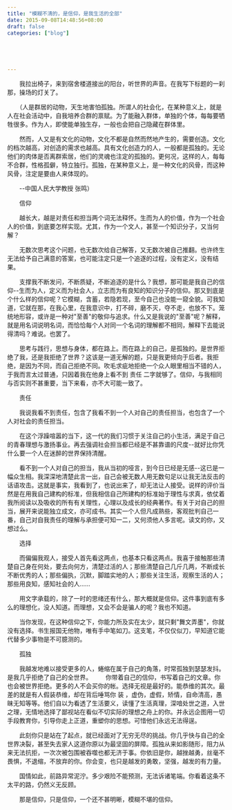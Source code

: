 ```yaml
---
title: "模糊不清的，是信仰，是我生活的全部"
date: 2015-09-08T14:48:56+08:00
draft: false
categories: ["blog"]





---
```



　　我拉出椅子，来到宿舍楼道接出的阳台，听世界的声音。在我写下标题的一刹那，操场的灯关了。

<!--more-->

　　（人是群居的动物，天生地害怕孤独。所谓人的社会化，在某种意义上，就是人在社会活动中，自我培养合群的禀赋。为了能融入群体，单独的个体，每每要牺牲很多。作为人，即使能单独生存，一般也会把自己隐藏在群体里。

　　然而，人又是有文化的动物，文化不都是自然而然地产生的，需要创造。文化的档次越高，对创造的需求也越高。具有文化创造力的人，一般都是孤独的。无论他们的肉体是否离群索居，他们的灵魂也注定的孤独的。更何况，这样的人，每每不合群，性格孤僻，特立独行。孤独，在某种意义上，是一种文化的风骨，而这种风骨，注定是要由人来体现的。

　　--中国人民大学教授 张鸣）

　　信仰

　　越长大，越是对责任和担当两个词无法释怀。生而为人的价值，作为一个社会人的价值，到底要怎样实现。尤其，作为一个文人，甚至一个知识分子，又当何解？

　　无数次思考这个问题，也无数次给自己解答，又无数次被自己推翻。也许终生无法给予自己满意的答案，也可能注定只是一个追逐的过程，没有定义，没有结果。

　　支撑我不断发问，不断质疑，不断追逐的是什么？我想，那可能是我自己的信仰--生而为人，定义而为社会人，立志而为有良知的知识分子的信仰。那又到底是个什么样的信仰呢？它模糊，含蓄，若隐若现，至今自己也没能一窥全貌。可我知道，它就在那，在我心里，在我意识中，打不碎，磨不灭，夺不走，也放不下。笼统地形容，或许是一种对"至善"的敬仰与追求。什么又是我说的"至善"呢？解释，就是用名词说明名词，而恰恰每个人对同一个名词的理解都不相同，解释下去能说得清吗？难说。也罢了。

　　思考与践行，思想与身体，都在路上。而在路上的自己，是孤独的。是世界拒绝了我，还是我拒绝了世界？这该是一道无解的题，只是我更倾向于后者。我拒绝，是因为不同，而自己拒绝不同。吹毛求疵地拒绝一个众人眼里相当不错的人，于我而言太过普通，只因着我在他身上看不到 责任 二字就够了。信仰，与我相同与否实则不甚重要，当下来看，亦不大可能一致了。

　　责任

　　我说我看不到责任，包含了我看不到一个人对自己的责任担当，也包含了一个人对社会的责任担当。

　　在这个浮躁喧嚣的当下，这一代的我们习惯于关注自己的小生活，满足于自己的青春理想与激扬事业。再去强调社会担当都已经是不甚靠谱的尺度--就好比你凭什么要一个人在迷醉的世界保持清醒。

　　看不到一个人对自己的担当，我从当初的哑言，到今日已经是无感--这已是一幅众生相。我深深地清楚此言一出，自己会被无数人用无数句足以让我无法反击的话语攻击。这就是事实，我看到了，也说出来了，却无法让人接受。说样的评价当然是在用我自己建构的标准，但我相信自己所建构的标准始于理性与求真，依仗着我所阅读以及吸收的所有有关理性，心理以及成长的经典著作。有关于对自己的担当，展开来说能独立成文，亦可成书。其实一个人但凡成熟些，客观批判自己一番，自己对自我责任的理解与承担便可知一二，又何须他人多言呢。读文的你，又想过么。

　　选择

　　而偏偏我观人，接受人首先看这两点，也基本只看这两点。我喜于接触那些清楚自己身在何处，要去向何方，清楚过活的人；那些清楚自己几斤几两，不断成长不断优秀的人；那些偏执，沉默，脚踏实地的人；那些关注生活，观察生活的人；那些用良知，感知社会的人......

　　用文字承载的，除了一时的思绪还有什么，那大概就是信仰。这件事到底有多么的理想化，没人知道。而理想，又会不会是骗人的呢？我也不知道。

　　当你发现，在这种信仰之下，你能力所及实在太少，就只剩"舞文弄墨"，你就没有选择。书生报国无他物，唯有手中笔如刀。这支笔，不仅仅似刀，早知道它能代替多少事物是不可臆测的。

　　孤独

　　我越发地难以接受更多的人，蜷缩在属于自己的角落，时常孤独到瑟瑟发抖。是我几乎拒绝了自己的全世界。
　　你带着自己的信仰，书写着自己的文章。你也会被世界拒绝。更多的人不会买你的帐。选择无视是最好的。能恭维的其次。最差的就是有人假装恭维，却在背后唾骂你 装 ，虚伪，虚假，矫情，自命清高，愚昧无知等等。他们自以为看透了生活要义，读懂了生活真理，深喑处世之道，入世之理，无情地选择了鄙视站在看似不切实际的理想之舟上的你。并永远企图用一切手段教育你，引导你走上正道，重塑你的思想。可惜他们永远无法得逞。

　　此刻你只是站在了起点，就已经面对了无穷无尽的挑战。你几乎快与自己的全世界决裂，甚至失去家人这道你原以为最坚固的屏障。孤独从来如影随形，阻力从来无法抗拒，一次次被包围被吞噬也都无济于事。你依旧是你，越挫越勇，丝毫不畏惧，不退缩，不放弃的你。你会变，也只是越发的勇敢，坚强，越发的有力量。

　　国情如此，前路异常泥泞。多少艰险不能预测，无法诉诸笔端。你看着这条不太平的路，仍然义无反顾。

　　那是信仰，只是信仰，一个还不甚明晰，模糊不堪的信仰。
　　
　　
　　
　　
　　
　　
　　
　　
　　
　　
　　
　　
　　
